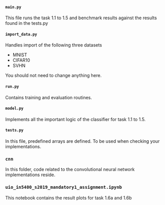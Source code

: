 #### `main.py`

This file runs the task 1.1 to 1.5 and benchmark results against the results
found in the tests.py

#### `import_data.py`

Handles import of the following three datasets

- MNIST
- CIFAR10
- SVHN

You should not need to change anything here.

#### `run.py`

Contains training and evaluation routines.

#### `model.py`

Implements all the important logic of the classifier for task 1.1 to 1.5.

#### `tests.py`

In this file, predefined arrays are defined. To be used when checking your implementations.

### `cnn`

In this folder, code related to the convolutional neural network implementations reside.

### `uio_in5400_s2019_mandatory1_assignment.ipynb`

This notebook contains the result plots for task 1.6a and 1.6b
